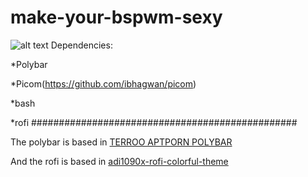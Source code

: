 # make-your-bspwm-sexy

![alt text](https://i.redd.it/qkkb7z4ocul61.png)
Dependencies:

*Polybar

*Picom(https://github.com/ibhagwan/picom)

*bash

*rofi
################################################

The polybar is based in [TERROO APTPORN POLYBAR](https://github.com/terroo/aptporn/tree/main/polybar)

And the rofi is based in [adi1090x-rofi-colorful-theme](https://github.com/adi1090x/rofi/tree/master/720p/launchers/colorful)
